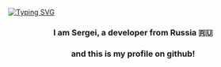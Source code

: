 <a href="https://git.io/typing-svg"><img src="https://readme-typing-svg.herokuapp.com?font=Fira+Code&size=30&pause=1000&color=02DC00&center=true&random=false&width=435&lines=Hello+World+" alt="Typing SVG" /></a>

<h3 align="center">I am Sergei, a developer from Russia 🇷🇺</h3>
<h3 align="center">and this is my profile on github!</h3>